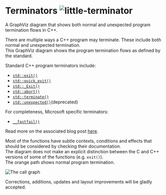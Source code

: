 Terminators ![little-terminator](images/terminator_robot.png)
===========

A GraphViz diagram that shows both normal and unexpected program termination flows in C++. 

There are multiple ways a C++ program may terminate. These include both normal and unexpected termination.  
This GraphViz diagram shows the program termination flows as defined by the standard. 

Standard C++ program terminators include:
* [`std::exit()`](http://en.cppreference.com/w/cpp/utility/program/exit)
* [`std::quick_exit()`](http://en.cppreference.com/w/cpp/utility/program/quick_exit)
* [`std::_Exit()`](http://en.cppreference.com/w/cpp/utility/program/_Exit)
* [`std::abort()`](http://en.cppreference.com/w/cpp/utility/program/abort)
* [`std::terminate()`](http://en.cppreference.com/w/cpp/error/terminate)
* [`std::unexpected()`](http://en.cppreference.com/w/cpp/error/unexpected)(deprecated)

For completeness, Microsoft specific terminators:
* [`__fastfail()`](https://msdn.microsoft.com/en-us/library/dn774154.aspx)

Read more on the associated blog post [here](http://videocortex.io/2016/terminators/).

Most of the functions have subtle contexts, conditions and effects that should be considered by checking their documentation.  
The diagram does not make an explicit distinction between the C and C++ versions of some of the functions (e.g. `exit()`).  
The orange path shows normal program termination.

![The call graph](https://cdn.rawgit.com/adishavit/Terminators/master/termination_graph.svg)

Corrections, additions, updates and layout improvements will be gladly accepted.
